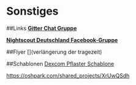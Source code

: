 # Sonstiges
##Links
**[Gitter Chat Gruppe](https://gitter.im/LadyViktoria/germanLOOP)**


**[Nightscout Deutschland Facebook-Gruppe](https://www.facebook.com/groups/nightscoutDE/)**


##Flyer
[](verlängerung der tragezeit)

##Schablonen
[Dexcom Pflaster Schablone](https://raw.githubusercontent.com/LadyViktoria/nightscout_handbuch/master/images/sonstiges/Pflasterschablone2.jpg)

https://oshpark.com/shared_projects/XrUwQSdh